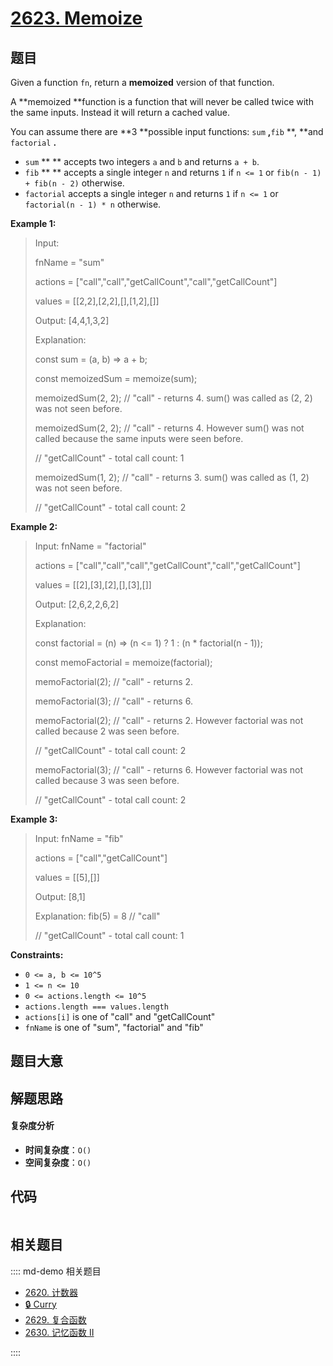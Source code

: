 # [2623. Memoize](https://leetcode.com/problems/memoize/)

## 题目

Given a function `fn`, return a **memoized** version of that function.

A **memoized **function is a function that will never be called twice with
the same inputs. Instead it will return a cached value.

You can assume there are **3 **possible input functions: `sum` **,**`fib`
**, **and `factorial` **.**

- `sum` \*\* \*\* accepts two integers `a` and `b` and returns `a + b`.
- `fib` \*\* \*\* accepts a single integer `n` and returns `1` if `n <= 1` or `fib(n - 1) + fib(n - 2)` otherwise.
- `factorial` accepts a single integer `n` and returns `1` if `n <= 1` or `factorial(n - 1) * n` otherwise.

**Example 1:**

> Input:
>
> fnName = "sum"
>
> actions = ["call","call","getCallCount","call","getCallCount"]
>
> values = [[2,2],[2,2],[],[1,2],[]]
>
> Output: [4,4,1,3,2]
>
> Explanation:
>
> const sum = (a, b) => a + b;
>
> const memoizedSum = memoize(sum);
>
> memoizedSum(2, 2); // "call" - returns 4. sum() was called as (2, 2) was not seen before.
>
> memoizedSum(2, 2); // "call" - returns 4. However sum() was not called because the same inputs were seen before.
>
> // "getCallCount" - total call count: 1
>
> memoizedSum(1, 2); // "call" - returns 3. sum() was called as (1, 2) was not seen before.
>
> // "getCallCount" - total call count: 2

**Example 2:**

> Input: fnName = "factorial"
>
> actions = ["call","call","call","getCallCount","call","getCallCount"]
>
> values = [[2],[3],[2],[],[3],[]]
>
> Output: [2,6,2,2,6,2]
>
> Explanation:
>
> const factorial = (n) => (n <= 1) ? 1 : (n \* factorial(n - 1));
>
> const memoFactorial = memoize(factorial);
>
> memoFactorial(2); // "call" - returns 2.
>
> memoFactorial(3); // "call" - returns 6.
>
> memoFactorial(2); // "call" - returns 2. However factorial was not called because 2 was seen before.
>
> // "getCallCount" - total call count: 2
>
> memoFactorial(3); // "call" - returns 6. However factorial was not called because 3 was seen before.
>
> // "getCallCount" - total call count: 2

**Example 3:**

> Input: fnName = "fib"
>
> actions = ["call","getCallCount"]
>
> values = [[5],[]]
>
> Output: [8,1]
>
> Explanation: fib(5) = 8 // "call"
>
> // "getCallCount" - total call count: 1

**Constraints:**

- `0 <= a, b <= 10^5`
- `1 <= n <= 10`
- `0 <= actions.length <= 10^5`
- `actions.length === values.length`
- `actions[i]` is one of "call" and "getCallCount"
- `fnName` is one of "sum", "factorial" and "fib"

## 题目大意

## 解题思路

#### 复杂度分析

- **时间复杂度**：`O()`
- **空间复杂度**：`O()`

## 代码

```javascript

```

## 相关题目

:::: md-demo 相关题目

- [2620. 计数器](https://leetcode.com/problems/counter)
- [🔒 Curry](https://leetcode.com/problems/curry)
- [2629. 复合函数](https://leetcode.com/problems/function-composition)
- [2630. 记忆函数 II](https://leetcode.com/problems/memoize-ii)

::::

